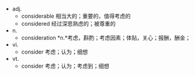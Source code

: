 - adj.
	- considerable 相当大的；重要的，值得考虑的
	- considered 经过深思熟虑的；被尊重的
- n.
	- consideration *n.*考虑，斟酌；考虑因素；体贴，关心；报酬，酬金；
- vi.
	- consider 考虑；认为；细想
- vt.
	- consider 考虑；认为；考虑到；细想